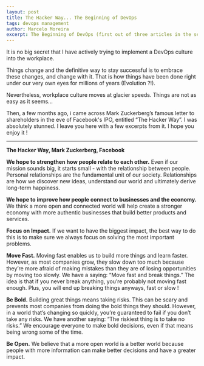 ```yaml
---
layout: post
title: The Hacker Way... The Beginning of DevOps
tags: devops management
author: Marcelo Moreira
excerpt: The Beginning of DevOps (first out of three articles in the series)
---
```

It is no big secret that I have actively trying to implement a DevOps culture into the workplace.

Things change and the definitive way to stay successful is to embrace these changes, and change with it. That is how things have been done right under our very own eyes for millions of years (Evolution ?!).

Nevertheless, workplace culture moves at glacier speeds. Things are not as easy as it seems...

Then, a few months ago, i came across Mark Zuckerberg’s famous letter to shareholders in the eve of Facebook's IPO, entitled “The Hacker Way”. I was absolutely stunned. I leave you here with a few excerpts from it. I hope you enjoy it !

----

__The Hacker Way, Mark Zuckerberg, Facebook__

__We hope to strengthen how people relate to each other.__
Even if our mission sounds big, it starts small - with the relationship between people.
Personal relationships are the fundamental unit of our society. Relationships are how we discover new ideas, understand our world and ultimately derive long-term happiness.

__We hope to improve how people connect to businesses and the economy.__
We think a more open and connected world will help create a stronger economy with more authentic businesses that build better products and services.

__Focus on Impact.__
If we want to have the biggest impact, the best way to do this is to make sure we always focus on solving the most important problems.

__Move Fast.__
Moving fast enables us to build more things and learn faster. However, as most companies grow, they slow down too much because they’re more afraid of making mistakes than they are of losing opportunities by moving too slowly. We have a saying: “Move fast and break things.” The idea is that if you never break anything, you’re probably not moving fast enough. Plus, you will end up breaking things anyways, fast or slow !

__Be Bold.__
Building great things means taking risks. This can be scary and prevents most companies from doing the bold things they should. However, in a world that’s changing so quickly, you’re guaranteed to fail if you don’t take any risks. We have another saying: “The riskiest thing is to take no risks.” We encourage everyone to make bold decisions, even if that means being wrong some of the time.

__Be Open.__
We believe that a more open world is a better world because people with more information can make better decisions and have a greater impact.

